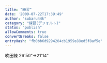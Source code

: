 ```yaml
---
title: "練習"
date: '2009-07-22T17:39:49'
author: "subaru44k"
category: "練習(デフォルト)"
status: "publish"
allowComments: true
convertBreaks: false
entryHash: "fb0bb6d9294204cb1959e88ed5f8af5e"
---
```

吹田練
26'50"→21'14"
